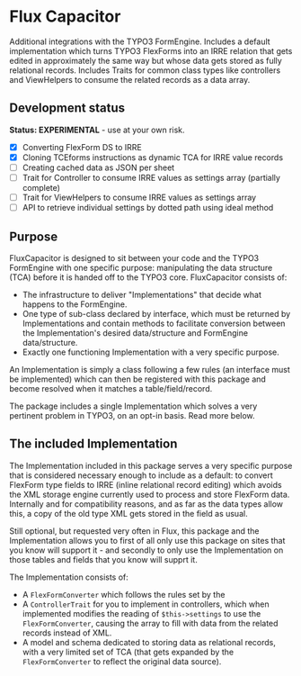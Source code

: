 Flux Capacitor
==============

Additional integrations with the TYPO3 FormEngine. Includes a default implementation which turns TYPO3 FlexForms into an IRRE
relation that gets edited in approximately the same way but whose data gets stored as fully relational records. Includes Traits
for common class types like controllers and ViewHelpers to consume the related records as a data array.

Development status
------------------

**Status: EXPERIMENTAL** - use at your own risk.

- [x] Converting FlexForm DS to IRRE
- [x] Cloning TCEforms instructions as dynamic TCA for IRRE value records
- [ ] Creating cached data as JSON per sheet
- [ ] Trait for Controller to consume IRRE values as settings array (partially complete)
- [ ] Trait for ViewHelpers to consume IRRE values as settings array
- [ ] API to retrieve individual settings by dotted path using ideal method

Purpose
-------

FluxCapacitor is designed to sit between your code and the TYPO3 FormEngine with one specific purpose: manipulating the data
structure (TCA) before it is handed off to the TYPO3 core. FluxCapacitor consists of:

* The infrastructure to deliver "Implementations" that decide what happens to the FormEngine.
* One type of sub-class declared by interface, which must be returned by Implementations and contain methods to facilitate
  conversion between the Implementation's desired data/structure and FormEngine data/structure.
* Exactly one functioning Implementation with a very specific purpose.

An Implementation is simply a class following a few rules (an interface must be implemented) which can then be registered with
this package and become resolved when it matches a table/field/record.

The package includes a single Implementation which solves a very pertinent problem in TYPO3, on an opt-in basis. Read more below.

The included Implementation
---------------------------

The Implementation included in this package serves a very specific purpose that is considered necessary enough to include as a
default: to convert FlexForm type fields to IRRE (inline relational record editing) which avoids the XML storage engine currently
used to process and store FlexForm data. Internally and for compatibility reasons, and as far as the data types allow this, a copy
of the old type XML gets stored in the field as usual.

Still optional, but requested very often in Flux, this package and the Implementation allows you to first of all only use this
package on sites that you know will support it - and secondly to only use the Implementation on those tables and fields that you
know will supprt it.

The Implementation consists of:

* A `FlexFormConverter` which follows the rules set by the 
* A `ControllerTrait` for you to implement in controllers, which when implemented modifies the reading of `$this->settings` to
  use the `FlexFormConverter`, causing the array to fill with data from the related records instead of XML.
* A model and schema dedicated to storing data as relational records, with a very limited set of TCA (that gets expanded by
  the `FlexFormConverter` to reflect the original data source).
